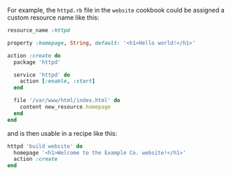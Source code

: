 For example, the `httpd.rb` file in the `website` cookbook could be
assigned a custom resource name like this:

```ruby
resource_name :httpd

property :homepage, String, default: '<h1>Hello world!</h1>'

action :create do
  package 'httpd'

  service 'httpd' do
    action [:enable, :start]
  end

  file '/var/www/html/index.html' do
    content new_resource.homepage
  end
end
```

and is then usable in a recipe like this:

```ruby
httpd 'build website' do
  homepage '<h1>Welcome to the Example Co. website!</h1>'
  action :create
end
```
